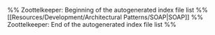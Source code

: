 %% Zoottelkeeper: Beginning of the autogenerated index file list  %%
 [[Resources/Development/Architectural Patterns/SOAP|SOAP]]
%% Zoottelkeeper: End of the autogenerated index file list  %%
